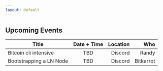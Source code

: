 ```yaml
---
layout: default
---
```


<!-- Having Difficulty editing Markdown tables? Checkout https://tableconvert.com/ -->

## Upcoming Events

| Title                   | Date + Time         | Location   | Who           |
|-------------------------|:-------------------:|-----------:| -------------:|
| Bitcoin cli intensive   |  TBD               |  Discord   | Randy         | 
| Bootstrapping a LN Node |  TBD               |  Discord   | Bitkarrot     | 
